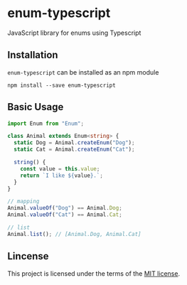 # enum-typescript

JavaScript library for enums using Typescript

## Installation

`enum-typescript` can be installed as an npm module

```
npm install --save enum-typescript
```

## Basic Usage

```ts
import Enum from "Enum";

class Animal extends Enum<string> {
  static Dog = Animal.createEnum("Dog");
  static Cat = Animal.createEnum("Cat");

  string() {
    const value = this.value;
    return `I like ${value}.`;
  }
}

// mapping
Animal.valueOf("Dog") == Animal.Dog;
Animal.valueOf("Cat") == Animal.Cat;

// list
Animal.list(); // [Animal.Dog, Animal.Cat]
```

## Lincense

This project is licensed under the terms of the [MIT license](https://github.com/sue71/enum-typescript/blob/master/LICENSE).

